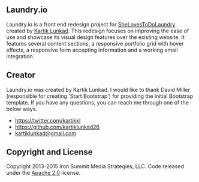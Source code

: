 ## Laundry.io

Laundry.io is a front end redesign project for [SheLovesToDoLaundry](http://shelovestodolaundry.com/) created by [Kartik Lunkad](https://medium.com/@kartikkl). This redesign focuses on improving the ease of use and showcase its visual design features 
over the existing website. It features several content sections, a responsive portfolio grid with hover effects, a responsive form accepting information and a working email integration. 

## Creator

Laundry.io was created by Kartik Lunkad. I would like to thank David Miller (responsible for creating 'Start Bootstrap') for providing the initial Bootstrap template. 
If you have any questions, you can reach me through one of the below ways. 

* https://twitter.com/kartikkl
* https://github.com/kartiklunkad26
* kartiklunkad@gmail.com

## Copyright and License

Copyright 2013-2015 Iron Summit Media Strategies, LLC. Code released under the [Apache 2.0](https://github.com/IronSummitMedia/startbootstrap-agency/blob/gh-pages/LICENSE) license.
